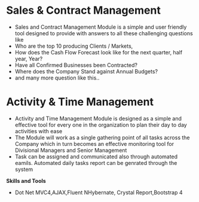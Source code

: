 # Sales & Contract Management
- Sales and Contract Management Module is a simple and user friendly tool designed to provide with answers to all these challenging questions like
- Who are the top 10 producing Clients / Markets, 
- How does the Cash Flow Forecast look like for the next quarter, half year, Year?
-  Have all Confirmed Businesses been Contracted?
-  Where does the Company Stand against Annual Budgets? 
-  and many more question like this..

# Activity & Time Management
- Activity and Time Management Module is designed as a simple and effective tool for every one in the organization to plan their day to day activities with ease
- The Module will work as a single gathering point of all tasks across the Company which in turn becomes an effective monitoring tool for Divisional Managers and Senior Management
- Task can be assigned and communicated also through automated eamils. Automated daily tasks report can be genrated through the system

**Skills and Tools**

- Dot Net MVC4,AJAX,Fluent NHybernate, Crystal Report,Bootstrap 4
